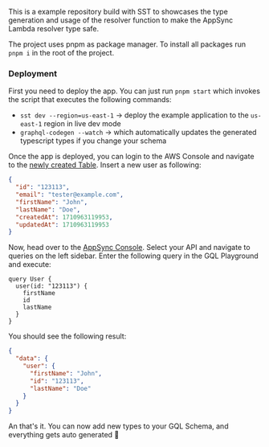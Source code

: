 This is a example repository build with SST to showcases the type generation and usage of the resolver function to make the AppSync Lambda resolver type safe.

The project uses pnpm as package manager. To install all packages run `pnpm i` in the root of the project. 

### Deployment

First you need to deploy the app. You can just run `pnpm start` which invokes the script that executes the following commands:

- `sst dev --region=us-east-1` -> deploy the example application to the `us-east-1` region in live dev mode
- `graphql-codegen --watch` -> which automatically updates the generated typescript types if you change your schema

Once the app is deployed, you can login to the AWS Console and navigate to the [newly created Table](https://us-east-1.console.aws.amazon.com/dynamodbv2/home?region=us-east-1#item-explorer?operation=QUERY&table=dev-appsync-typed-lambda-resolver-Database). Insert a new user as following:

```json
{
  "id": "123113",
  "email": "tester@example.com",
  "firstName": "John",
  "lastName": "Doe",
  "createdAt": 1710963119953,
  "updatedAt": 1710963119953
}
```

Now, head over to the [AppSync Console](https://us-east-1.console.aws.amazon.com/appsync/home?region=us-east-1#/apis). Select your API and navigate to queries on the left sidebar.
Enter the following query in the GQL Playground and execute:

```gql
query User {
  user(id: "123113") {
    firstName
    id
    lastName
  }
}
```

You should see the following result:

```json
{
  "data": {
    "user": {
      "firstName": "John",
      "id": "123113",
      "lastName": "Doe"
    }
  }
}
```

An that's it. You can now add new types to your GQL Schema, and everything gets auto generated 🙌
